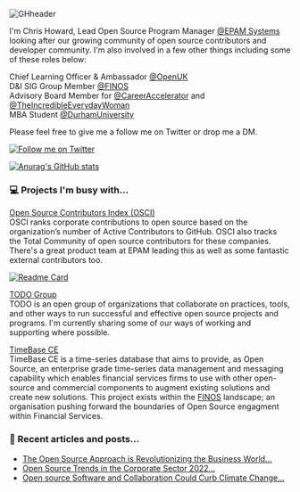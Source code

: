![GHheader](https://github.com/cm-howard/cm-howard/assets/71087272/45daca2c-8632-4267-9a23-484388826889)

I'm Chris Howard, Lead Open Source Program Manager <a href="http://www.epam.com">@EPAM Systems</a> looking after our growing community of open source contributors and developer community. I'm also involved in a few other things including some of these roles below: 

Chief Learning Officer & Ambassador <a href="http://www.openuk.uk">@OpenUK</a><br/>
D&I SIG Group Member <a href="https://www.finos.org/">@FINOS</a><br/>
Advisory Board Member for <a href="https://careeraccelerator.io/">@CareerAccelerator</a> and <a href="https://incredibleeverydaywoman.com/">@TheIncredibleEverydayWoman</a><br/>
MBA Student <a href="https://www.durham.ac.uk">@DurhamUniversity</a>

Please feel free to give me a follow me on Twitter or drop me a DM.

<a href="http://www.twitter.com/chris_howard"><img alt="Follow me on Twitter" src="https://img.shields.io/twitter/follow/chris_howard?style=social"></a>

[![Anurag's GitHub stats](https://github-readme-stats.vercel.app/api?username=cm-howard&theme=nightowl&show_icons=true)](https://github.com/anuraghazra/github-readme-stats)

<h3>💻 Projects I'm busy with...</h3>

<a href="https://www.github.com/epam/osci">Open Source Contributors Index (OSCI)</a>
<br>OSCI ranks corporate contributions to open source based on the organization’s number of Active Contributors to GitHub. OSCI also tracks the Total Community of open source contributors for these companies. There's a great product team at EPAM leading this as well as some fantastic external contributors too. 

[![Readme Card](https://github-readme-stats.vercel.app/api/pin/?username=epam&repo=osci&theme=nightowl)](https://github.com/anuraghazra/github-readme-stats)

<a href="https://github.com/todogroup/todogroup.org">TODO Group</a>
<br>TODO is an open group of organizations that collaborate on practices, tools, and other ways to run successful and effective open source projects and programs. I'm currently sharing some of our ways of working and supporting where possible.

<a href="https://github.com/finos/TimeBase-CE">TimeBase CE</a>
<br>TimeBase CE is a time-series database that aims to provide, as Open Source, an enterprise grade time-series data management and messaging capability which enables financial services firms to use with other open-source and commercial components to augment existing solutions and create new solutions. This project exists within the <a href="https://github.com/finos">FINOS</a> landscape; an organisation pushing forward the boundaries of Open Source engagment within Financial Services.

<h3>📘 Recent articles and posts...</h3>

* [The Open Source Approach is Revolutionizing the Business World...](https://greensoftware.foundation/articles/the-open-source-approach-is-revolutionizing-the-business-world-meet-christopher-h)
* [Open Source Trends in the Corporate Sector 2022...](https://opensourceindex.io/p/open-source-trends-in-the-corporate-sector-throughout-2022)
* [Open source Software and Collaboration Could Curb Climate Change...](https://www.sgvoice.net/strategy/technology/5875/open-source-sustainability-curbing-climate-change-collaborative-principles/)

<!--
**cm-howard/cm-howard** is a ✨ _special_ ✨ repository because its `README.md` (this file) appears on your GitHub profile.

Here are some ideas to get you started:

- 🔭 I’m currently working on ...
- 🌱 I’m currently learning ...
- 👯 I’m looking to collaborate on ...
- 🤔 I’m looking for help with ...
- 💬 Ask me about ...
- 📫 How to reach me: ...
- 😄 Pronouns: ...
- ⚡ Fun fact: ...
-->
